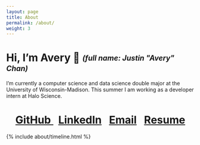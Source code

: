 ```yaml
---
layout: page
title: About
permalink: /about/
weight: 3
---
```

# Hi, I’m Avery 👋 <sub><sup>_(full name: Justin "Avery" Chan)_</sup></sub>

I’m currently a computer science and data science double major at the University of Wisconsin-Madison. This summer I am working as a developer intern at Halo Science.

<!-- ## Info: **[GitHub](https://github.com/Avery2) | [LinkedIn](https://www.linkedin.com/in/avery2) | [Email](mailto:justinaverychan@gmail.com) | [Resume](https://www.averychan.site/normal-resume/Justin_Avery_Chan_Resume.pdf)** -->

<!-- ## [<i class="fab fa-github"></i> GitHub](https://github.com/Avery2) | [<i class="fab fa-linkedin"></i> LinkedIn](https://www.linkedin.com/in/avery2) | [<i class="fas fa-envelope"></i> Email](mailto:justinaverychan@gmail.com) | [<i class="fas fa-file"></i> Resume](https://www.averychan.site/normal-resume/Justin_Avery_Chan_Resume.pdf) -->
<h1><div align="center">
    <a href="https://github.com/Avery2"><i class="fab fa-github"></i> GitHub </a>
    &nbsp;
    <a href="https://www.linkedin.com/in/avery2"><i class="fab fa-linkedin"></i> LinkedIn</a>
    &nbsp;
    <a href="mailto:justinaverychan@gmail.com"><i class="fas fa-envelope"></i> Email</a>
    &nbsp;
    <a href="https://www.averychan.site/normal-resume/Justin_Avery_Chan_Resume.pdf#view=FitH"><i class="fas fa-file"></i> Resume</a>
</div></h1>

<!-- Badges -->
<!-- <div align="center">
    <a href="https://github.com/Avery2"><img alt="GitHub" src="https://img.shields.io/badge/GitHub-%230077B5.svg?style=flat&logo=github&logoColor=white&color=25292E"/></a>
    <a href="https://www.linkedin.com/in/avery2"><img alt="LinkedIn" src="https://img.shields.io/badge/Justin_Chan-%230077B5.svg?style=flat&logo=linkedin&logoColor=white"/></a>
    <a href="mailto:justinaverychan@gmail.com"><img alt="Email" src="https://img.shields.io/badge/justinaverychan@gmail.com-D14836?style=flat&logo=gmail&logoColor=white"/></a>
    <a href="https://www.averychan.site"><img alt="Website" src="https://img.shields.io/website?down_color=lightgrey&down_message=offline&label=averychan.site&up_color=green&up_message=online&url=https%3A%2F%2Fwww.averychan.site"/></a>
    <a href="https://www.averychan.site/normal-resume/Justin_Avery_Chan_Resume.pdf"><img alt="Resume" src="https://img.shields.io/badge/Resume_(last_updated)-Jul_2021-green"/></a>
</div> -->

<!-- <div class="row">
{% include about/skills.html title="Programming Interests" source=site.data.programming-skills %}
{% include about/skills.html title="Other Interests" source=site.data.other-skills %}
</div> -->

<div class="row">
{% include about/timeline.html %}
</div>